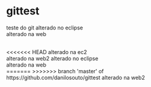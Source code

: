 # gittest
teste do git
alterado no eclipse
<br />
alterado na web

<br />
<<<<<<< HEAD
alterado na ec2

<br />
alterado na web2
alterado no eclipse
<br />
alterado na web

<br />
=======
>>>>>>> branch 'master' of https://github.com/danilosouto/gittest
alterado na web2

